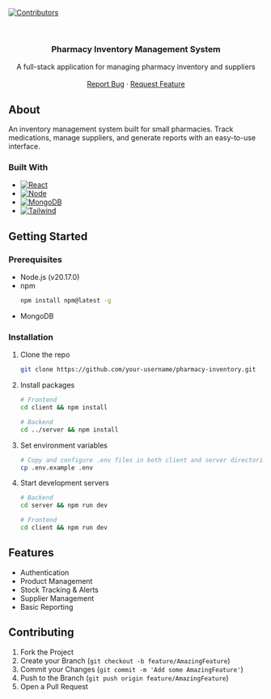 <a name="readme-top"></a>

[![Contributors][contributors-shield]][contributors-url]

<br />
<div align="center">
  <h3 align="center">Pharmacy Inventory Management System</h3>

  <p align="center">
    A full-stack application for managing pharmacy inventory and suppliers
    <br />
    <br />
    <a href="https://github.com/your-username/pharmacy-inventory/issues">Report Bug</a>
    ·
    <a href="https://github.com/your-username/pharmacy-inventory/issues">Request Feature</a>
  </p>
</div>

## About

An inventory management system built for small pharmacies. Track medications, manage suppliers, and generate reports with an easy-to-use interface.

### Built With

* [![React][React.js]][React-url]
* [![Node][Node.js]][Node-url]
* [![MongoDB][MongoDB]][MongoDB-url]
* [![Tailwind][Tailwind-css]][Tailwind-url]

## Getting Started

### Prerequisites

* Node.js (v20.17.0)
* npm
  ```sh
  npm install npm@latest -g
  ```
* MongoDB

### Installation

1. Clone the repo
   ```sh
   git clone https://github.com/your-username/pharmacy-inventory.git
   ```
2. Install packages
   ```sh
   # Frontend
   cd client && npm install

   # Backend
   cd ../server && npm install
   ```
3. Set environment variables
   ```sh
   # Copy and configure .env files in both client and server directories
   cp .env.example .env
   ```
4. Start development servers
   ```sh
   # Backend
   cd server && npm run dev

   # Frontend
   cd client && npm run dev
   ```

## Features

- Authentication
- Product Management
- Stock Tracking & Alerts
- Supplier Management
- Basic Reporting

## Contributing

1. Fork the Project
2. Create your Branch (`git checkout -b feature/AmazingFeature`)
3. Commit your Changes (`git commit -m 'Add some AmazingFeature'`)
4. Push to the Branch (`git push origin feature/AmazingFeature`)
5. Open a Pull Request


<!-- MARKDOWN LINKS & IMAGES -->
[contributors-shield]: https://img.shields.io/github/contributors/your-username/pharmacy-inventory.svg?style=for-the-badge
[contributors-url]: https://github.com/your-username/pharmacy-inventory/graphs/contributors
[license-shield]: https://img.shields.io/github/license/your-username/pharmacy-inventory.svg?style=for-the-badge
[license-url]: https://github.com/your-username/pharmacy-inventory/blob/master/LICENSE
[React.js]: https://img.shields.io/badge/React-20232A?style=for-the-badge&logo=react&logoColor=61DAFB
[React-url]: https://reactjs.org/
[Node.js]: https://img.shields.io/badge/node.js-6DA55F?style=for-the-badge&logo=node.js&logoColor=white
[Node-url]: https://nodejs.org/
[MongoDB]: https://img.shields.io/badge/MongoDB-%234ea94b.svg?style=for-the-badge&logo=mongodb&logoColor=white
[MongoDB-url]: https://www.mongodb.com/
[Tailwind-css]: https://img.shields.io/badge/tailwindcss-%2338B2AC.svg?style=for-the-badge&logo=tailwind-css&logoColor=white
[Tailwind-url]: https://tailwindcss.com/